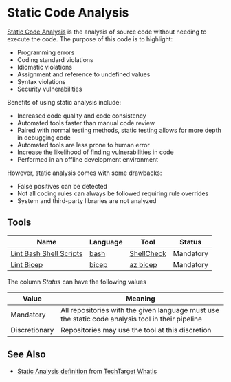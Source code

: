 # Static Code Analysis

[Static Code Analysis](https://en.wikipedia.org/wiki/Static_program_analysis) is the analysis of source code without needing to execute the code.  The purpose of this code is to highlight:

- Programming errors
- Coding standard violations
- Idiomatic violations
- Assignment and reference to undefined values
- Syntax violations
- Security vulnerabilities

Benefits of using static analysis include:

- Increased code quality and code consistency
- Automated tools faster than manual code review
- Paired with normal testing methods, static testing allows for more depth in debugging code
- Automated tools are less prone to human error
- Increase the likelihood of finding vulnerabilities in code
- Performed in an offline development environment

However, static analysis comes with some drawbacks:

- False positives can be detected
- Not all coding rules can always be followed requiring rule overrides
- System and third-party libraries are not analyzed

## Tools

| Name | Language | Tool | Status |
|-|-|-|-|
| [Lint Bash Shell Scripts](./lint-bash-shell) | [bash](https://www.gnu.org/software/bash/) | [ShellCheck](https://www.shellcheck.net) | Mandatory |
| [Lint Bicep](./lint-bicep) | [bicep](https://docs.microsoft.com/en-us/azure/azure-resource-manager/bicep/) | [az bicep](https://docs.microsoft.com/en-us/cli/azure/bicep?view=azure-cli-latest) | Mandatory |

The column *Status* can have the following values

| Value | Meaning |
|-|-|
| Mandatory | All repositories with the given language must use the static code analysis tool in their pipeline |
| Discretionary | Repositories may use the tool at this discretion |

## See Also

- [Static Analysis definition](https://www.techtarget.com/whatis/definition/static-analysis-static-code-analysis) from [TechTarget WhatIs](https://www.techtarget.com/whatis/)
